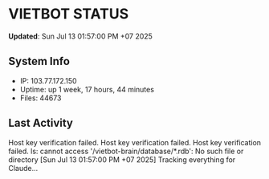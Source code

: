 # VIETBOT STATUS
**Updated**: Sun Jul 13 01:57:00 PM +07 2025

## System Info
- IP: 103.77.172.150
- Uptime: up 1 week, 17 hours, 44 minutes
- Files: 44673

## Last Activity
Host key verification failed.
Host key verification failed.
Host key verification failed.
ls: cannot access '/vietbot-brain/database/*.rdb': No such file or directory
[Sun Jul 13 01:57:00 PM +07 2025] Tracking everything for Claude...
